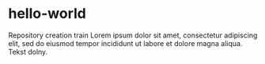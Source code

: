 # hello-world
Repository creation train
Lorem ipsum dolor sit amet, consectetur adipiscing elit, sed do eiusmod tempor incididunt ut labore et dolore magna aliqua.
Tekst dolny.
